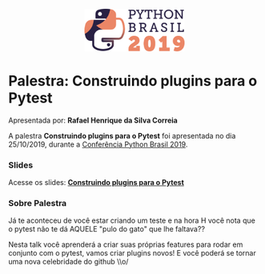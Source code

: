 <p align="center"><img src="../../logo_python_brasil_2019-01.svg" width="200"></p>

# Palestra: Construindo plugins para o Pytest
Apresentada por: **Rafael Henrique da Silva Correia**


A palestra **Construindo plugins para o Pytest** foi apresentada no dia 25/10/2019, durante a [Conferência Python Brasil 2019](http://2019.pythonbrasil.org.br).



### Slides

Acesse os slides: **[Construindo plugins para o Pytest](https://docs.google.com/presentation/d/1sV1oKM4wve_kg1oBSf8xE1Nz4Ywku_l6cMsh9BNnlKs/edit?usp=sharing)**



### Sobre Palestra
Já te aconteceu de você estar criando um teste e na hora H você nota que o pytest não te dá AQUELE "pulo do gato" que lhe faltava??

Nesta talk você aprenderá a criar suas próprias features para rodar em conjunto com o pytest, vamos criar plugins novos! E você poderá se tornar uma nova celebridade do github \\\\o/




